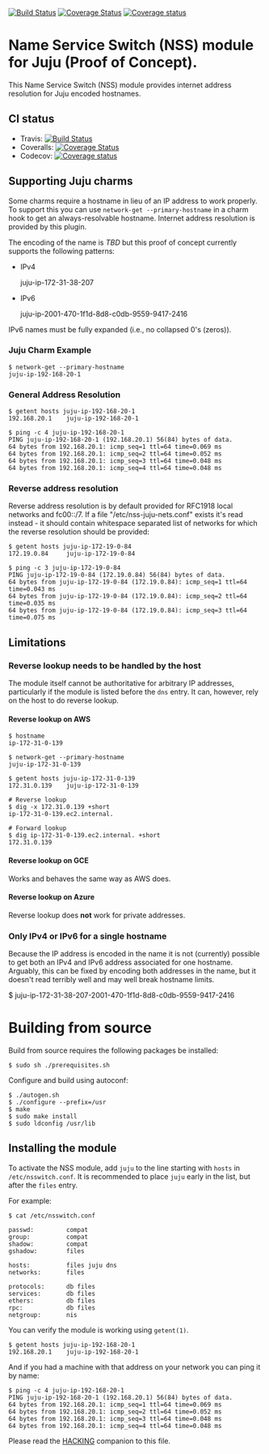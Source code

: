 [![Build Status](https://travis-ci.org/frobware/nss-juju.svg?branch=master)](https://travis-ci.org/frobware/nss-juju)
[![Coverage Status](https://coveralls.io/repos/github/frobware/nss-juju/badge.svg?branch=master)](https://coveralls.io/github/frobware/nss-juju?branch=master)
[![Coverage status](https://codecov.io/gh/frobware/nss-juju/branch/master/graph/badge.svg)](https://codecov.io/gh/frobware/nss-juju)

# Name Service Switch (NSS) module for Juju (Proof of Concept).

This Name Service Switch (NSS) module provides internet address
resolution for Juju encoded hostnames.

## CI status

 * Travis: [![Build Status](https://travis-ci.org/frobware/nss-juju.svg?branch=master)](https://travis-ci.org/frobware/nss-juju)
 * Coveralls: [![Coverage Status](https://coveralls.io/repos/github/frobware/nss-juju/badge.svg?branch=master)](https://coveralls.io/github/frobware/nss-juju?branch=master)
 * Codecov: [![Coverage status](https://codecov.io/gh/frobware/nss-juju/branch/master/graph/badge.svg)](https://codecov.io/gh/frobware/nss-juju)

## Supporting Juju charms

Some charms require a hostname in lieu of an IP address to work
properly. To support this you can use ```network-get
--primary-hostname``` in a charm hook to get an always-resolvable
hostname. Internet address resolution is provided by this plugin.

The encoding of the name is *TBD* but this proof of concept currently
supports the following patterns:

* IPv4

	juju-ip-172-31-38-207

* IPv6

	juju-ip-2001-470-1f1d-8d8-c0db-9559-9417-2416

IPv6 names must be fully expanded (i.e., no collapsed 0's (zeros)).

### Juju Charm Example

	$ network-get --primary-hostname
	juju-ip-192-168-20-1

### General Address Resolution

	$ getent hosts juju-ip-192-168-20-1
	192.168.20.1    juju-ip-192-168-20-1

	$ ping -c 4 juju-ip-192-168-20-1
	PING juju-ip-192-168-20-1 (192.168.20.1) 56(84) bytes of data.
	64 bytes from 192.168.20.1: icmp_seq=1 ttl=64 time=0.069 ms
	64 bytes from 192.168.20.1: icmp_seq=2 ttl=64 time=0.052 ms
	64 bytes from 192.168.20.1: icmp_seq=3 ttl=64 time=0.048 ms
	64 bytes from 192.168.20.1: icmp_seq=4 ttl=64 time=0.048 ms

### Reverse address resolution

Reverse address resolution is by default provided for RFC1918 local
networks and fc00::/7. If a file "/etc/nss-juju-nets.conf" exists it's
read instead - it should contain whitespace separated list of networks
for which the reverse resolution should be provided:

	$ getent hosts juju-ip-172-19-0-84
	172.19.0.84     juju-ip-172-19-0-84

	$ ping -c 3 juju-ip-172-19-0-84
	PING juju-ip-172-19-0-84 (172.19.0.84) 56(84) bytes of data.
	64 bytes from juju-ip-172-19-0-84 (172.19.0.84): icmp_seq=1 ttl=64 time=0.043 ms
	64 bytes from juju-ip-172-19-0-84 (172.19.0.84): icmp_seq=2 ttl=64 time=0.035 ms
	64 bytes from juju-ip-172-19-0-84 (172.19.0.84): icmp_seq=3 ttl=64 time=0.075 ms

## Limitations

### Reverse lookup needs to be handled by the host

The module itself cannot be authoritative for arbitrary IP addresses,
particularly if the module is listed before the ```dns``` entry. It
can, however, rely on the host to do reverse lookup.

#### Reverse lookup on AWS

	$ hostname
	ip-172-31-0-139

	$ network-get --primary-hostname
	juju-ip-172-31-0-139

	$ getent hosts juju-ip-172-31-0-139
	172.31.0.139    juju-ip-172-31-0-139

	# Reverse lookup
	$ dig -x 172.31.0.139 +short
	ip-172-31-0-139.ec2.internal.

	# Forward lookup
	$ dig ip-172-31-0-139.ec2.internal. +short
	172.31.0.139

#### Reverse lookup on GCE

Works and behaves the same way as AWS does.

#### Reverse lookup on Azure

Reverse lookup does **not** work for private addresses.

### Only IPv4 or IPv6 for a single hostname

Because the IP address is encoded in the name it is not (currently)
possible to get both an IPv4 and IPv6 address associated for one
hostname. Arguably, this can be fixed by encoding both addresses in
the name, but it doesn't read terribly well and may well break
hostname limits.

   $ juju-ip-172-31-38-207-2001-470-1f1d-8d8-c0db-9559-9417-2416

# Building from source

Build from source requires the following packages be installed:

	$ sudo sh ./prerequisites.sh

Configure and build using autoconf:

	$ ./autogen.sh
	$ ./configure --prefix=/usr
	$ make
	$ sudo make install
	$ sudo ldconfig /usr/lib

## Installing the module

To activate the NSS module, add ```juju``` to the line starting with
```hosts``` in ```/etc/nsswitch.conf```. It is recommended to place
```juju``` early in the list, but after the ```files``` entry.

For example:

	$ cat /etc/nsswitch.conf

	passwd:         compat
	group:          compat
	shadow:         compat
	gshadow:        files

	hosts:          files juju dns
	networks:       files

	protocols:      db files
	services:       db files
	ethers:         db files
	rpc:            db files
	netgroup:       nis

You can verify the module is working using ```getent(1)```.

	$ getent hosts juju-ip-192-168-20-1
	192.168.20.1    juju-ip-192-168-20-1

And if you had a machine with that address on your network you can
ping it by name:

	$ ping -c 4 juju-ip-192-168-20-1
	PING juju-ip-192-168-20-1 (192.168.20.1) 56(84) bytes of data.
	64 bytes from 192.168.20.1: icmp_seq=1 ttl=64 time=0.069 ms
	64 bytes from 192.168.20.1: icmp_seq=2 ttl=64 time=0.052 ms
	64 bytes from 192.168.20.1: icmp_seq=3 ttl=64 time=0.048 ms
	64 bytes from 192.168.20.1: icmp_seq=4 ttl=64 time=0.048 ms

Please read the [HACKING](HACKING.md) companion to this file.
